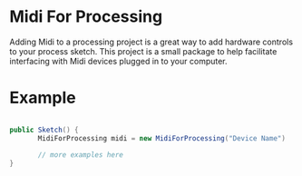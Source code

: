 # Midi For Processing

Adding Midi to a processing project is a great way to add hardware controls to your process sketch. This project is a small package to help facilitate interfacing with Midi devices plugged in to your computer.

# Example

```java

public Sketch() {
       MidiForProcessing midi = new MidiForProcessing("Device Name")

       // more examples here
}

```